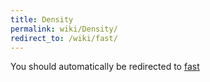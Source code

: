 ```yaml
---
title: Density
permalink: wiki/Density/
redirect_to: /wiki/fast/
---
```


You should automatically be redirected to [fast](/wiki/fast/)
